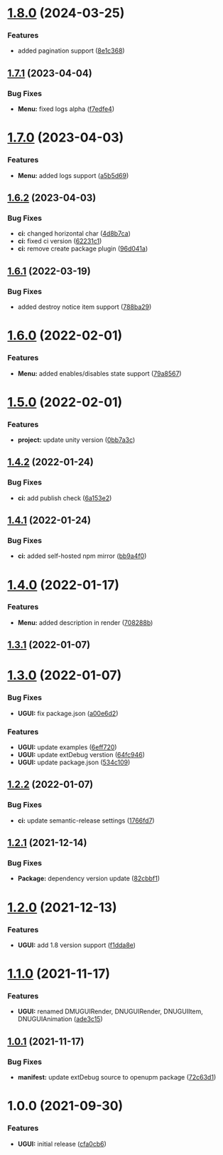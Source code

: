 # [1.8.0](https://github.com/Iam1337/extDebug.UGUI/compare/v1.7.1...v1.8.0) (2024-03-25)


### Features

* added pagination support ([8e1c368](https://github.com/Iam1337/extDebug.UGUI/commit/8e1c368877a26d1ec640f4b5519f26a9770637fb))

## [1.7.1](https://github.com/Iam1337/extDebug.UGUI/compare/v1.7.0...v1.7.1) (2023-04-04)


### Bug Fixes

* **Menu:** fixed logs alpha ([f7edfe4](https://github.com/Iam1337/extDebug.UGUI/commit/f7edfe477d869a1447abfd8e1f703cf6d26d70ea))

# [1.7.0](https://github.com/Iam1337/extDebug.UGUI/compare/v1.6.2...v1.7.0) (2023-04-03)


### Features

* **Menu:** added logs support ([a5b5d69](https://github.com/Iam1337/extDebug.UGUI/commit/a5b5d69ea624ddb9bd4b62738e77d1c3f833e255))

## [1.6.2](https://github.com/Iam1337/extDebug.UGUI/compare/v1.6.1...v1.6.2) (2023-04-03)


### Bug Fixes

* **ci:** changed horizontal char ([4d8b7ca](https://github.com/Iam1337/extDebug.UGUI/commit/4d8b7ca350ee55b1ce5df104e21d85909c5104bc))
* **ci:** fixed ci version ([62231c1](https://github.com/Iam1337/extDebug.UGUI/commit/62231c1b1e7a602dd5c3c8a1ecd1b72bb93a7145))
* **ci:** remove create package plugin ([96d041a](https://github.com/Iam1337/extDebug.UGUI/commit/96d041aaa1e8174efb196a350323340377634bfa))

## [1.6.1](https://github.com/Iam1337/extDebug.UGUI/compare/v1.6.0...v1.6.1) (2022-03-19)


### Bug Fixes

* added destroy notice item support ([788ba29](https://github.com/Iam1337/extDebug.UGUI/commit/788ba29be9136ef51afa6ebf0f9926c61e6df0e9))

# [1.6.0](https://github.com/Iam1337/extDebug.UGUI/compare/v1.5.0...v1.6.0) (2022-02-01)


### Features

* **Menu:** added enables/disables state support ([79a8567](https://github.com/Iam1337/extDebug.UGUI/commit/79a8567f55919d6d9cb12f085339d732d887e188))

# [1.5.0](https://github.com/Iam1337/extDebug.UGUI/compare/v1.4.2...v1.5.0) (2022-02-01)


### Features

* **project:** update unity version ([0bb7a3c](https://github.com/Iam1337/extDebug.UGUI/commit/0bb7a3c08ed19970654b11c443c601189bf7a272))

## [1.4.2](https://github.com/Iam1337/extDebug.UGUI/compare/v1.4.1...v1.4.2) (2022-01-24)


### Bug Fixes

* **ci:** add publish check ([6a153e2](https://github.com/Iam1337/extDebug.UGUI/commit/6a153e20aa29cc8d400e0ebbc23649ec32a82af5))

## [1.4.1](https://github.com/Iam1337/extDebug.UGUI/compare/v1.4.0...v1.4.1) (2022-01-24)


### Bug Fixes

* **ci:** added self-hosted npm mirror ([bb9a4f0](https://github.com/Iam1337/extDebug.UGUI/commit/bb9a4f010f5c18f7d20b4a2291be930165133a28))

# [1.4.0](https://github.com/Iam1337/extDebug.UGUI/compare/v1.3.1...v1.4.0) (2022-01-17)


### Features

* **Menu:** added description in render ([708288b](https://github.com/Iam1337/extDebug.UGUI/commit/708288be1d80baa282504174047e79790f3e4166))

## [1.3.1](https://github.com/Iam1337/extDebug.UGUI/compare/v1.3.0...v1.3.1) (2022-01-07)

# [1.3.0](https://github.com/Iam1337/extDebug.UGUI/compare/v1.2.2...v1.3.0) (2022-01-07)


### Bug Fixes

* **UGUI:** fix package.json ([a00e6d2](https://github.com/Iam1337/extDebug.UGUI/commit/a00e6d2b4aa3ade2ee9d6359a9067c08476bd91d))


### Features

* **UGUI:** update examples ([6eff720](https://github.com/Iam1337/extDebug.UGUI/commit/6eff7208b62aaa3052ee05ea1136cd7e0f653fc4))
* **UGUI:** update extDebug verstion ([64fc946](https://github.com/Iam1337/extDebug.UGUI/commit/64fc94688d69f200c8b9600b8735cc604e5f4be8))
* **UGUI:** update package.json ([534c109](https://github.com/Iam1337/extDebug.UGUI/commit/534c1097d7e142ceb6c437fa3fbd96daa393e5ad))

## [1.2.2](https://github.com/Iam1337/extDebug.UGUI/compare/v1.2.1...v1.2.2) (2022-01-07)


### Bug Fixes

* **ci:** update semantic-release settings ([1766fd7](https://github.com/Iam1337/extDebug.UGUI/commit/1766fd73660da69a3c99e2b974912767eea3ed6b))

## [1.2.1](https://github.com/Iam1337/extDebug.UGUI/compare/v1.2.0...v1.2.1) (2021-12-14)


### Bug Fixes

* **Package:** dependency version update ([82cbbf1](https://github.com/Iam1337/extDebug.UGUI/commit/82cbbf13aa834e64d04df6a63b62fe2c464f2c2d))

# [1.2.0](https://github.com/Iam1337/extDebug.UGUI/compare/v1.1.0...v1.2.0) (2021-12-13)


### Features

* **UGUI:** add 1.8 version support ([f1dda8e](https://github.com/Iam1337/extDebug.UGUI/commit/f1dda8e536a82ae8dff8108931abf7b7a3cd9ec9))

# [1.1.0](https://github.com/Iam1337/extDebug.UGUI/compare/v1.0.1...v1.1.0) (2021-11-17)


### Features

* **UGUI:** renamed DMUGUIRender, DNUGUIRender, DNUGUIItem, DNUGUIAnimation ([ade3c15](https://github.com/Iam1337/extDebug.UGUI/commit/ade3c15834ec0a6e631ad1eb8dd5ce07d02ec3e2))

## [1.0.1](https://github.com/Iam1337/extDebug.UGUI/compare/v1.0.0...v1.0.1) (2021-11-17)


### Bug Fixes

* **manifest:** update extDebug source to openupm package ([72c63d1](https://github.com/Iam1337/extDebug.UGUI/commit/72c63d1d50ae0ab7bb00f2b0328fb86f493c6a4a))

# 1.0.0 (2021-09-30)


### Features

* **UGUI:** initial release ([cfa0cb6](https://github.com/Iam1337/extDebug.UGUI/commit/cfa0cb6e500786ce081dcf0fcf7c43086776c05b))
